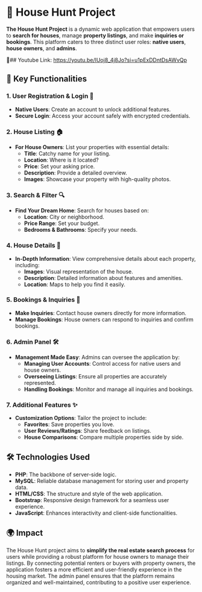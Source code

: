 # 🏡 House Hunt Project 

**The House Hunt Project** is a dynamic web application that empowers users to **search for houses**, manage **property listings**, and make **inquiries or bookings**. This platform caters to three distinct user roles: **native users**, **house owners**, and **admins**. 
 
🎥## Youtube Link:
https://youtu.be/IUoj8_4j8Jo?si=u1pExDDntDsAWvQp 

## 🌟 Key Functionalities

### 1. User Registration & Login 🔑
- **Native Users**: Create an account to unlock additional features.
- **Secure Login**: Access your account safely with encrypted credentials.

### 2. House Listing 🏠
- **For House Owners**: List your properties with essential details:
  - **Title**: Catchy name for your listing.
  - **Location**: Where is it located?
  - **Price**: Set your asking price.
  - **Description**: Provide a detailed overview.
  - **Images**: Showcase your property with high-quality photos.

### 3. Search & Filter 🔍
- **Find Your Dream Home**: Search for houses based on:
  - **Location**: City or neighborhood.
  - **Price Range**: Set your budget.
  - **Bedrooms & Bathrooms**: Specify your needs.

### 4. House Details 📄
- **In-Depth Information**: View comprehensive details about each property, including:
  - **Images**: Visual representation of the house.
  - **Description**: Detailed information about features and amenities.
  - **Location**: Maps to help you find it easily.

### 5. Bookings & Inquiries 📅
- **Make Inquiries**: Contact house owners directly for more information.
- **Manage Bookings**: House owners can respond to inquiries and confirm bookings.

### 6. Admin Panel 🛠️
- **Management Made Easy**: Admins can oversee the application by:
  - **Managing User Accounts**: Control access for native users and house owners.
  - **Overseeing Listings**: Ensure all properties are accurately represented.
  - **Handling Bookings**: Monitor and manage all inquiries and bookings.

### 7. Additional Features ✨
- **Customization Options**: Tailor the project to include:
  - **Favorites**: Save properties you love.
  - **User  Reviews/Ratings**: Share feedback on listings.
  - **House Comparisons**: Compare multiple properties side by side.

## 🛠️ Technologies Used

- **PHP**: The backbone of server-side logic.
- **MySQL**: Reliable database management for storing user and property data.
- **HTML/CSS**: The structure and style of the web application.
- **Bootstrap**: Responsive design framework for a seamless user experience.
- **JavaScript**: Enhances interactivity and client-side functionalities.

## 🌍 Impact

The House Hunt project aims to **simplify the real estate search process** for users while providing a robust platform for house owners to manage their listings. By connecting potential renters or buyers with property owners, the application fosters a more efficient and user-friendly experience in the housing market. The admin panel ensures that the platform remains organized and well-maintained, contributing to a positive user experience.
